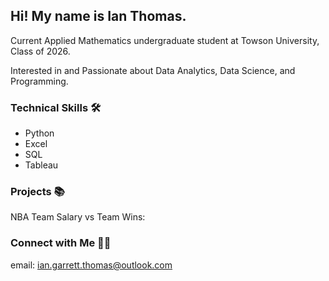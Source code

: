 ## Hi! My name is Ian Thomas. 

Current Applied Mathematics undergraduate student at Towson University, Class of 2026.

Interested in and Passionate about Data Analytics, Data Science, and Programming.

### Technical Skills 🛠️
- Python
- Excel
- SQL
- Tableau

### Projects 📚
NBA Team Salary vs Team Wins:  

### Connect with Me 👋🏻
email: ian.garrett.thomas@outlook.com
